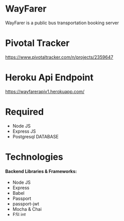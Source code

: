 # WayFarer

WayFarer is a public bus transportation booking server

# Pivotal Tracker

https://www.pivotaltracker.com/n/projects/2359647

# Heroku Api Endpoint

https://wayfarerapiv1.herokuapp.com/

# Required

- Node JS
- Express JS
- Postgresql DATABASE

# Technologies

#### Backend Libraries & Frameworks:

- Node JS
- Express
- Babel
- Passport
- passport-jwt
- Mocha & Chai
- ESLint
- Validator
- Jwt
- Morgan
- Bcrypt
- pg
- dot env
- faker

# Installation

To install and run the project you need to do the following:

Create the folder you wish to run the project in

Clone the repository: git clone https://github.com/iyiolaosuagwu/WayFarer in the folder you created

Install all dependencies by running the command: **yarn** or **npm install**

Start the server by running thhe command: **yarn** start or **npm** start

Navigate to localhost: 6000/api/v1 in your browser to view the running application

# Testing

To run unit tests run the command : **yarn** run test in the command line terminal

# API Endpoints

<table>
<tr><th>HTTP VERB</th><th>ENDPOINT</th><th>FUNCTIONALITY</th></tr>

<tr><td>POST</td> <td>/api/v1/auth/signup</td>  <td>User signup</td></tr>

<tr><td>POST</td> <td>/api/v1/auth/signin</td>  <td>User signin</td></tr>

<tr><td>POST</td> <td>/api/v1/trips</td>  <td>Create a trip</td></tr>

<tr><td>POST</td> <td>/api/v1/bus</td>  <td>Create a bus for a trip</td></tr>

<tr><td>POST</td> <td>/api/v1/bookings</td>  <td>Book a seat on a trip</td></tr>

<tr><td>GET</td> <td>/api/v1/users</td>  <td>Admin can View all registered users</td></tr>

<tr><td>GET</td> <td>/api/v1/trips</td>  <td>View all trips</td></tr>

<tr><td>GET</td> <td>/api/v1/bus</td>  <td>View all bus available for a trip</td></tr>

<tr><td>GET</td> <td>/api/v1/trips?filter_by=origin</td>  <td>View trips by origin</td></tr>

<tr><td>GET</td> <td>/api/v1/trips?filter_by=destination</td>  <td>View trips by destination</td></tr>

<tr><td>GET</td> <td>/api/v1/bookings</td>  <td>View all bookings</td></tr>

<tr><td>GET</td> <td>/api/v1/user/bookings</td>  <td>View all users bookings</td></tr>

<tr><td>GET</td> <td>/api/v1/bookings/:bookingId</td>  <td>View bookings by booking ID</td></tr>

<tr><td>PATCH</td> <td>/api/v1/trips/:tripId</td>  <td>Cancel a trip</td></tr>

<tr><td>PATCH</td> <td>/api/v1/bookings/:bookingId</td>  <td>user can update seat number after booking a trip</td></tr>

<tr><td>DELETE</td> <td>/api/v1/bookings/:bookingId</td>  <td>Delete a booking</td></tr>

</table>

Install Postman and navigate localhost: 3000/api/v1/ to test API endpoints

## Features

### Users

- Users can sign up
- Users can login
- Users can booking a seat on a trip.
- Users can view booking by ID
- Users can delete their booking.
- Users can get a list of filtered trips based on origin.
- Users can get a list of filtered trips based on destination.
- Users can specify their seat numbers when making a booking.
- Users can change seat after booking a trips.

### Admin

- Admin can create a trip.
- Admin can cancel a trip.
- Both Admin and Users can see all trips.
- View all bookings. An Admin can see all bookings, while user can see all of his/her bookings.
- Admin can see all registered users

# Author

### Iyiola Osuagwu
